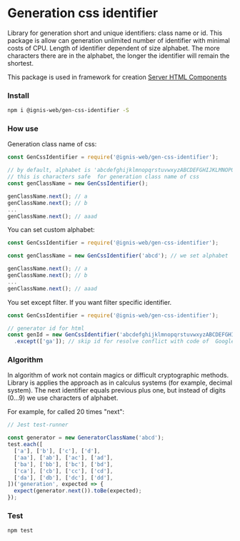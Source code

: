 # Generation css identifier

Library for generation short and unique identifiers: class name or id. This package is allow can generation unlimited number of identifier with minimal costs of CPU. Length of identifier dependent of size alphabet. The more characters there are in the alphabet, the longer the identifier will remain the shortest.

This package is used in framework for creation [Server HTML Components](https://www.npmjs.com/package/@ignis-web/server-component)

### Install
```sh
npm i @ignis-web/gen-css-identifier -S
```

### How use

Generation class name of css:
```js
const GenCssIdentifier = require('@ignis-web/gen-css-identifier');

// by default, alphabet is 'abcdefghijklmnopqrstuvwxyzABCDEFGHIJKLMNOPQRSTUVWXYZ'
// this is characters safe  for generation class name of css
const genClassName = new GenCssIdentifier();

genClassName.next(); // a
genClassName.next(); // b
...
genClassName.next(); // aaad
```

You can set custom alphabet:
```js
const GenCssIdentifier = require('@ignis-web/gen-css-identifier');

const genClassName = new GenCssIdentifier('abcd'); // we set alphabet

genClassName.next(); // a
genClassName.next(); // b
...
genClassName.next(); // aaad
```

You set except filter. If you want filter specific identifier.
```js
const GenCssIdentifier = require('@ignis-web/gen-css-identifier');

// generator id for html
const genId = new GenCssIdentifier('abcdefghijklmnopqrstuvwxyzABCDEFGHIJKLMNOPQRSTUVWXYZ0123456789')
  .except(['ga']); // skip id for resolve conflict with code of  Google Analytics

```

### Algorithm
In algorithm of work not contain magics or difficult cryptographic methods. Library is applies the approach as in calculus systems (for example, decimal system). The next identifier equals previous plus one, but instead of digits (0...9) we use characters of alphabet.

For example, for called 20 times  "next":
```js
// Jest test-runner

const generator = new GeneratorClassName('abcd');
test.each([
  ['a'], ['b'], ['c'], ['d'],
  ['aa'], ['ab'], ['ac'], ['ad'],
  ['ba'], ['bb'], ['bc'], ['bd'],
  ['ca'], ['cb'], ['cc'], ['cd'],
  ['da'], ['db'], ['dc'], ['dd'],
])('generation', expected => {
  expect(generator.next()).toBe(expected);
});
```

### Test
```sh
npm test
```